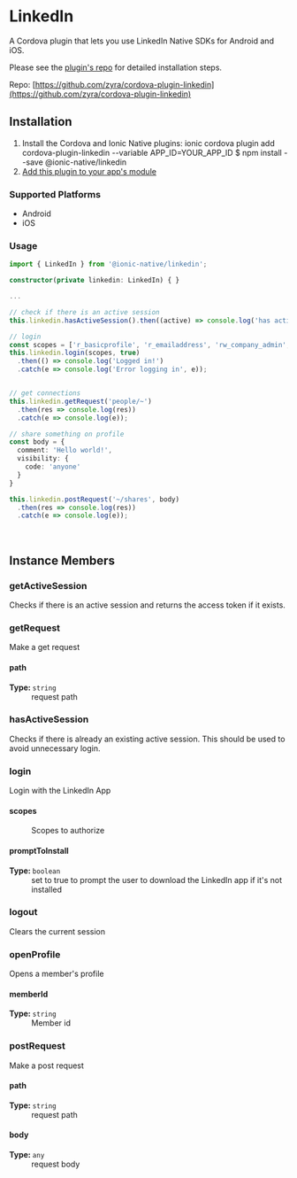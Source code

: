 # LinkedIn 


A Cordova plugin that lets you use LinkedIn Native SDKs for Android and iOS.

Please see the [plugin's repo](https://github.com/zyramedia/cordova-plugin-linkedin#installation) for detailed installation steps.


Repo: [https://github.com/zyra/cordova-plugin-linkedin](https://github.com/zyra/cordova-plugin-linkedin)



## Installation 

<ol>
<li>Install the Cordova and Ionic Native plugins:
<code-block language="shell">ionic cordova plugin add cordova-plugin-linkedin --variable APP_ID=YOUR_APP_ID
$ npm install --save @ionic-native/linkedin
</code-block>
</li>
<li><a href="/docs/native/#Add_Plugins_to_Your_App_Module">Add this plugin to your app's module</a></li>
</ol>



### Supported Platforms

* Android
* iOS




### Usage


```typescript
import { LinkedIn } from '@ionic-native/linkedin';

constructor(private linkedin: LinkedIn) { }

...

// check if there is an active session
this.linkedin.hasActiveSession().then((active) => console.log('has active session?', active));

// login
const scopes = ['r_basicprofile', 'r_emailaddress', 'rw_company_admin', 'w_share'];
this.linkedin.login(scopes, true)
  .then(() => console.log('Logged in!')
  .catch(e => console.log('Error logging in', e));


// get connections
this.linkedin.getRequest('people/~')
  .then(res => console.log(res))
  .catch(e => console.log(e));

// share something on profile
const body = {
  comment: 'Hello world!',
  visibility: {
    code: 'anyone'
  }
}

this.linkedin.postRequest('~/shares', body)
  .then(res => console.log(res))
  .catch(e => console.log(e));


```




<p><br></p>

## Instance Members

### getActiveSession

Checks if there is an active session and returns the access token if it exists.

### getRequest

Make a get request

<dl>
<dt><h4>path</h4><strong>Type: </strong><code>string</code></dt>
<dd>request path</dd>
</dl>

### hasActiveSession

Checks if there is already an existing active session. This should be used to avoid unnecessary login.

### login

Login with the LinkedIn App

<dl>
<dt><h4>scopes</h4></dt>
<dd>Scopes to authorize</dd><dt><h4>promptToInstall</h4><strong>Type: </strong><code>boolean</code></dt>
<dd>set to true to prompt the user to download the LinkedIn app if it's not installed</dd>
</dl>

### logout

Clears the current session

### openProfile

Opens a member's profile

<dl>
<dt><h4>memberId</h4><strong>Type: </strong><code>string</code></dt>
<dd>Member id</dd>
</dl>

### postRequest

Make a post request

<dl>
<dt><h4>path</h4><strong>Type: </strong><code>string</code></dt>
<dd>request path</dd><dt><h4>body</h4><strong>Type: </strong><code>any</code></dt>
<dd>request body</dd>
</dl>

<p><br></p>

